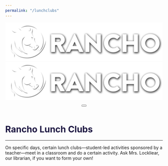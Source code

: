 ```yaml
---
permalink: "/lunchclubs"
---
```


<!DOCTYPE html><html lang="en"><head><title>Lunch Clubs | Rancho S.J. Middle School ASB</title><meta charset="utf-8"><meta name="viewport" content="width=device-width,initial-scale=1,shrink-to-fit=no"><meta name="author" content="Rancho ASB"><meta name="description" content="Lunch clubs at Rancho are a great way for people to find new interests (one of those interests might be looking at the description of a random page you find online; we should make a lunch club for that)."><link rel="shortcut icon" href="assets/images/favicon.png"><link rel="stylesheet" type="text/css" href="assets/css/style.css"></head><body><header class="navbar-light fixed-top header-static bg-mode"><nav class="navbar navbar-expand-lg"><div class="container"><a class="navbar-brand" href="/"><img class="light-mode-item navbar-brand-item" src="assets/images/navbar.png" alt="logo"> <img class="dark-mode-item navbar-brand-item" src="assets/images/navbar.png" alt="logo"></a><button class="navbar-toggler ms-auto icon-md btn btn-light p-0" type="button" data-bs-toggle="collapse" data-bs-target="#navbarCollapse" aria-controls="navbarCollapse" aria-expanded="false" aria-label="Toggle navigation"><span class="navbar-toggler-animation"><span></span><span></span><span></span></span></button><div class="collapse navbar-collapse" id="navbarCollapse"><div id="navbarhtml"></div></div></div></nav></header><main><div class="container"><h1 class="display-2" style="color:#1c1641">Rancho Lunch Clubs</h1><hr><p class="lead">On specific days, certain lunch clubs—student-led activities sponsored by a teacher—meet in a classroom and do a certain activity. Ask Mrs. Lockliear, our librarian, if you want to form your own!</p><div class="accordion"></div></div></main><script src="assets/vendor/bootstrap/dist/js/bootstrap.bundle.min.js"></script><script>fetch("https://script.google.com/macros/s/AKfycbwoygN-ilaOfgUP-IxC06fvY4bp9R_JovxMHem--ROxFbvuG1zG4xCEUREmxz1XrpecgA/exec").then(e=>e.text()).then(e=>{navbarhtml.outerHTML=e;});fetch("https://script.google.com/macros/s/AKfycbwDZeax8VCe4McdwwH_Z12bdKgo88JbGnm1lCCTYJ0WhLfNJD9sAB4H2ntML9W0dI4zMQ/exec").then(e=>e.text()).then(data=>{accordion.outerHTML=data});</script></body></html>
